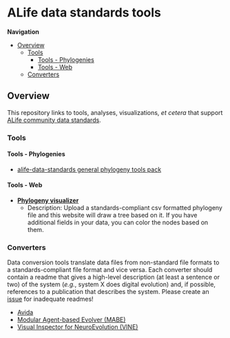 
# ALife data standards tools

**Navigation**

<!-- TOC -->

- [Overview](#overview)
  - [Tools](#tools)
    - [Tools - Phylogenies](#tools---phylogenies)
    - [Tools - Web](#tools---web)
  - [Converters](#converters)

<!-- /TOC -->

## Overview

This repository links to tools, analyses, visualizations, _et cetera_ that support [ALife community data standards](https://alife-data-standards.github.io/alife-data-standards/).

### Tools

#### Tools - Phylogenies 

- [alife-data-standards general phylogeny tools pack](https://github.com/alife-data-standards/tools-pack-phylogeny)

#### Tools - Web

- [**Phylogeny visualizer**](https://emilydolson.github.io/lineage_viz_tool/standards_viz.html)
  - Description: Upload a standards-compliant csv formatted phylogeny file and this website will draw a tree based on it. If you have additional fields in your data, you can color the nodes based on them.

### Converters

Data conversion tools translate data files from non-standard file formats to a
standards-compliant file format and vice versa.
Each converter should contain a readme that gives a high-level description (at least
a sentence or two) of the system (_e.g._, system X does digital evolution) and, if
possible, references to a publication that describes the system. Please create an
[issue](https://github.com/alife-data-standards/alife-data-tools/issues) for
inadequate readmes!

- [Avida](https://github.com/alife-data-standards/converters-avida)
- [Modular Agent-based Evolver (MABE)](https://github.com/alife-data-standards/converters-mabe)
- [Visual Inspector for NeuroEvolution (VINE)](https://github.com/alife-data-standards/converters-vine)
